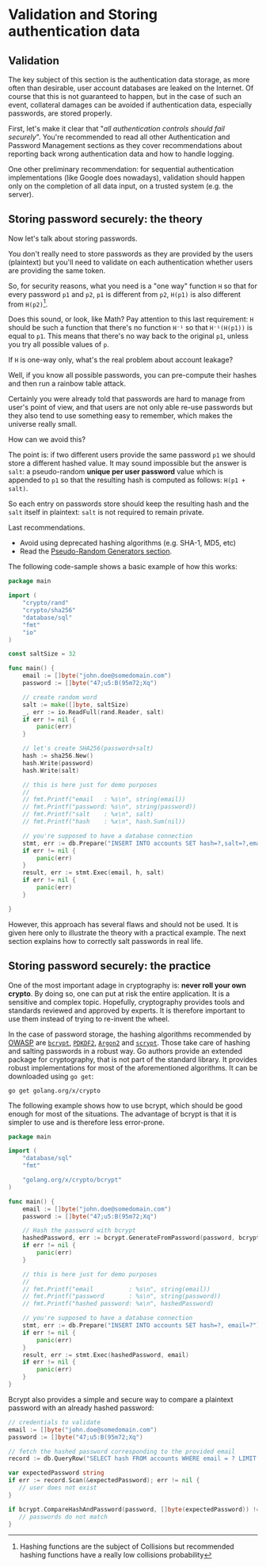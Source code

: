 Validation and Storing authentication data
==========================================

Validation
----------

The key subject of this section is the authentication data storage, as more
often than desirable, user account databases are leaked on the Internet.
Of course that this is not guaranteed to happen, but in the case of such
an event, collateral damages can be avoided if authentication data,
especially passwords, are stored properly.

First, let's make it clear that "_all authentication controls should fail
securely_". You're recommended to read all other Authentication and Password
Management sections as they cover recommendations about
reporting back wrong authentication data and how to handle logging.

One other preliminary recommendation: for sequential authentication
implementations (like Google does nowadays), validation should happen only on
the completion of all data input, on a trusted system (e.g. the server).


Storing password securely: the theory
-------------------------------------

Now let's talk about storing passwords.

You don't really need to store passwords as they are provided by the users
(plaintext) but you'll need to validate on each authentication whether users
are providing the same token.

So, for security reasons, what you need is a "one way" function `H` so that for
every password `p1` and `p2`, `p1` is different from `p2`, `H(p1)` is also
different from `H(p2)`[^1].

Does this sound, or look, like Math?
Pay attention to this last requirement: `H` should be such a function that
there's no function `H⁻¹` so that `H⁻¹(H(p1))` is equal to `p1`. This means
that there's no way back to the original `p1`, unless you try all possible
values of `p`.

If `H` is one-way only, what's the real problem about account leakage?

Well, if you know all possible passwords, you can pre-compute their hashes and
then run a rainbow table attack.

Certainly you were already told that passwords are hard to manage from user's
point of view, and that users are not only able re-use passwords but they also
tend to use something easy to remember, which makes the universe really small.

How can we avoid this?

The point is: if two different users provide the same password `p1` we should
store a different hashed value.
It may sound impossible but the answer is `salt`: a pseudo-random **unique per
user password** value which is appended to `p1` so that the resulting hash is
computed as follows: `H(p1 + salt)`.

So each entry on passwords store should keep the resulting hash and the `salt`
itself in plaintext: `salt` is not required to remain private.

Last recommendations.
* Avoid using deprecated hashing algorithms (e.g. SHA-1, MD5, etc)
* Read the [Pseudo-Random Generators section][1].

The following code-sample shows a basic example of how this works:

```go
package main

import (
    "crypto/rand"
    "crypto/sha256"
    "database/sql"
    "fmt"
    "io"
)

const saltSize = 32

func main() {
    email := []byte("john.doe@somedomain.com")
    password := []byte("47;u5:B(95m72;Xq")

    // create random word
    salt := make([]byte, saltSize)
    _, err := io.ReadFull(rand.Reader, salt)
    if err != nil {
        panic(err)
    }

    // let's create SHA256(password+salt)
    hash := sha256.New()
    hash.Write(password)
    hash.Write(salt)

    // this is here just for demo purposes
    //
    // fmt.Printf("email   : %s\n", string(email))
    // fmt.Printf("password: %s\n", string(password))
    // fmt.Printf("salt    : %x\n", salt)
    // fmt.Printf("hash    : %x\n", hash.Sum(nil))

    // you're supposed to have a database connection
    stmt, err := db.Prepare("INSERT INTO accounts SET hash=?,salt=?,email=?")
    if err != nil {
        panic(err)
    }
    result, err := stmt.Exec(email, h, salt)
    if err != nil {
        panic(err)
    }

}
```

However, this approach has several flaws and should not be used. It is given
here only to illustrate the theory with a practical example. The next section
explains how to correctly salt passwords in real life.


Storing password securely: the practice
---------------------------------------

One of the most important adage in cryptography is: **never roll your own
crypto**. By doing so, one can put at risk the entire application. It is a
sensitive and complex topic. Hopefully, cryptography provides tools and
standards reviewed and approved by experts. It is therefore important to use
them instead of trying to re-invent the wheel.

In the case of password storage, the hashing algorithms recommended by
[OWASP][2] are [`bcrypt`][2], [`PDKDF2`][3], [`Argon2`][4] and [`scrypt`][5].
Those take care of hashing and salting passwords in a robust way. Go authors
provide an extended package for cryptography, that is not part of the standard
library. It provides robust implementations for most of the aforementioned
algorithms. It can be downloaded using  `go get`:

```
go get golang.org/x/crypto
```

The following example shows how to use bcrypt, which should be good enough for
most of the situations. The advantage of bcrypt is that it is simpler to use and
is therefore less error-prone.

```go
package main

import (
    "database/sql"
    "fmt"

    "golang.org/x/crypto/bcrypt"
)

func main() {
    email := []byte("john.doe@somedomain.com")
    password := []byte("47;u5:B(95m72;Xq")

    // Hash the password with bcrypt
    hashedPassword, err := bcrypt.GenerateFromPassword(password, bcrypt.DefaultCost)
    if err != nil {
        panic(err)
    }

    // this is here just for demo purposes
    //
    // fmt.Printf("email          : %s\n", string(email))
    // fmt.Printf("password       : %s\n", string(password))
    // fmt.Printf("hashed password: %x\n", hashedPassword)

    // you're supposed to have a database connection
    stmt, err := db.Prepare("INSERT INTO accounts SET hash=?, email=?")
    if err != nil {
        panic(err)
    }
    result, err := stmt.Exec(hashedPassword, email)
    if err != nil {
        panic(err)
    }
}
```

Bcrypt also provides a simple and secure way to compare a plaintext password
with an already hashed password:

 ```go
 // credentials to validate
 email := []byte("john.doe@somedomain.com")
 password := []byte("47;u5:B(95m72;Xq")

// fetch the hashed password corresponding to the provided email
record := db.QueryRow("SELECT hash FROM accounts WHERE email = ? LIMIT 1", email)

var expectedPassword string
if err := record.Scan(&expectedPassword); err != nil {
    // user does not exist
}

if bcrypt.CompareHashAndPassword(password, []byte(expectedPassword)) != nil {
    // passwords do not match
}
 ```

[^1]: Hashing functions are the subject of Collisions but recommended hashing functions have a really low collisions probability

[1]: /cryptographic-practices/pseudo-random-generators.md
[2]: https://www.owasp.org/index.php/Password_Storage_Cheat_Sheet
[3]: https://godoc.org/golang.org/x/crypto/bcrypt
[4]: https://github.com/p-h-c/phc-winner-argon2
[5]: https://godoc.org/golang.org/x/crypto/pbkdf2
